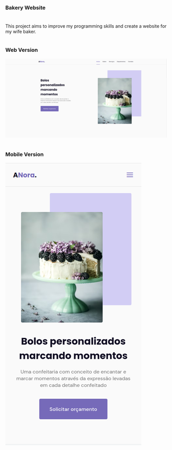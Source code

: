 ### **Bakery Website**

#

This project aims to improve my programming skills and create a website for my wife baker.

#

### Web Version

![Alt text](./assets/img/home-anora.png 'Web Version')

#

### Mobile Version

![Alt text](./assets/img/home-mobile-anora.png 'Mobile Version')
